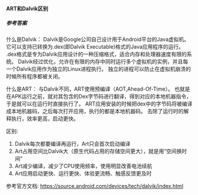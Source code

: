 #### ART和Dalvik区别

##### 参考答案

什么是Dalvik：
Dalvik是Google公司自己设计用于Android平台的Java虚拟机。
它可以支持已转换为.dex(即Dalvik Executable)格式的Java应用程序的运行。
.dex格式是专为Dalvik应用设计的一种压缩格式，适合内存和处理器速度有限的系统。
Dalvik经过优化，允许在有限的内存中同时运行多个虚拟机的实例，并且每一个Dalvik应用作为独立的Linux进程执行。
独立的进程可以防止在虚拟机崩溃的时候所有程序都被关闭。

什么是ART：
与Dalvik不同，ART使用预编译（AOT,Ahead-Of-Time）。
也就是在APK运行之前，就对其包含的Dex字节码进行翻译，得到对应的本地机器指令，于是就可以在运行时直接执行了。
ART应用安装的时候把dex中的字节码将被编译成本地机器码，之后每次打开应用，执行的都是本地机器码。
去除了运行时的解释执行，效率更高，启动更快。

区别:

1. Dalvik每次都要编译再运行，Art只会首次启动编译
2. Art占用空间比Dalvik大（原生代码占用的存储空间更大），就是用“空间换时间”
3. Art减少编译，减少了CPU使用频率，使用明显改善电池续航
4. Art应用启动更快、运行更快、体验更流畅、触感反馈更及时

参考官方文档:
<https://source.android.com/devices/tech/dalvik/index.html>